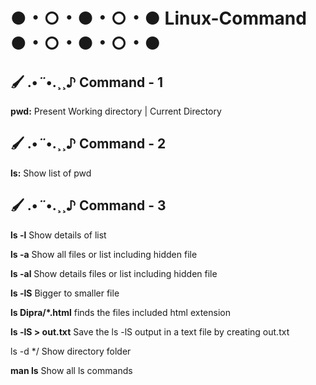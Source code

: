 # ●・○・●・○・● Linux-Command ●・○・●・○・●

## 🖌 .•*¨*•.¸¸♪ Command - 1
**pwd:** Present Working directory | Current Directory


## 🖌 .•*¨*•.¸¸♪ Command - 2
**ls:** Show list of pwd


## 🖌 .•*¨*•.¸¸♪ Command - 3
**ls -l** Show details of list

**ls -a** Show all files or list including hidden file

**ls -al** Show details files or list including hidden file

**ls -lS** Bigger to smaller file

**ls Dipra/*.html** finds the files included html extension

**ls -lS > out.txt** Save the ls -lS output in a text file by creating out.txt

ls -d */ Show directory folder

**man ls** Show all ls commands
